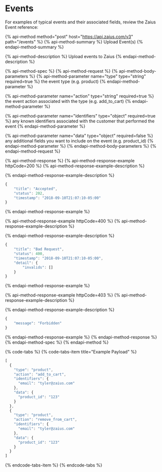 # Events

For examples of typical events and their associated fields, review the Zaius Event reference:

{% api-method method="post" host="https://api.zaius.com/v3" path="/events" %}
{% api-method-summary %}
Upload Event\(s\)
{% endapi-method-summary %}

{% api-method-description %}
Upload events to Zaius
{% endapi-method-description %}

{% api-method-spec %}
{% api-method-request %}
{% api-method-body-parameters %}
{% api-method-parameter name="type" type="string" required=true %}
the event type \(e.g. product\)
{% endapi-method-parameter %}

{% api-method-parameter name="action" type="string" required=true %}
the event action associated with the type \(e.g. add\_to\_cart\)
{% endapi-method-parameter %}

{% api-method-parameter name="identifiers" type="object" required=true %}
any known identifiers associated with the customer that performed the event
{% endapi-method-parameter %}

{% api-method-parameter name="data" type="object" required=false %}
any additional fields you want to include on the event \(e.g. product\_id\)
{% endapi-method-parameter %}
{% endapi-method-body-parameters %}
{% endapi-method-request %}

{% api-method-response %}
{% api-method-response-example httpCode=200 %}
{% api-method-response-example-description %}

{% endapi-method-response-example-description %}

```javascript
{
    "title": "Accepted",
    "status": 202,
    "timestamp": "2018-09-10T21:07:10-05:00"
}
```
{% endapi-method-response-example %}

{% api-method-response-example httpCode=400 %}
{% api-method-response-example-description %}

{% endapi-method-response-example-description %}

```javascript
{
    "title": "Bad Request",
    "status": 400,
    "timestamp": "2018-09-10T21:07:10-05:00",
    "detail": {
        "invalids": []
    }
}
```
{% endapi-method-response-example %}

{% api-method-response-example httpCode=403 %}
{% api-method-response-example-description %}

{% endapi-method-response-example-description %}

```javascript
{
    "message": "Forbidden"
}
```
{% endapi-method-response-example %}
{% endapi-method-response %}
{% endapi-method-spec %}
{% endapi-method %}

{% code-tabs %}
{% code-tabs-item title="Example Payload" %}
```javascript
[
  {
    "type": "product",
    "action": "add_to_cart",
    "identifiers": {
      "email": "tyler@zaius.com"
    },
    "data": {
      "product_id": "123"
    }
  },
  {
    "type": "product",
    "action": "remove_from_cart",
    "identifiers": {
      "email": "tyler@zaius.com"
    },
    "data": {
      "product_id": "123"
    }
  }
]
```
{% endcode-tabs-item %}
{% endcode-tabs %}

